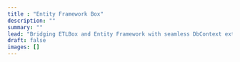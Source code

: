 ```yaml
---
title : "Entity Framework Box"
description: ""
summary: ""
lead: "Bridging ETLBox and Entity Framework with seamless DbContext extensions for efficient bulk operations!"
draft: false
images: []
---
```

